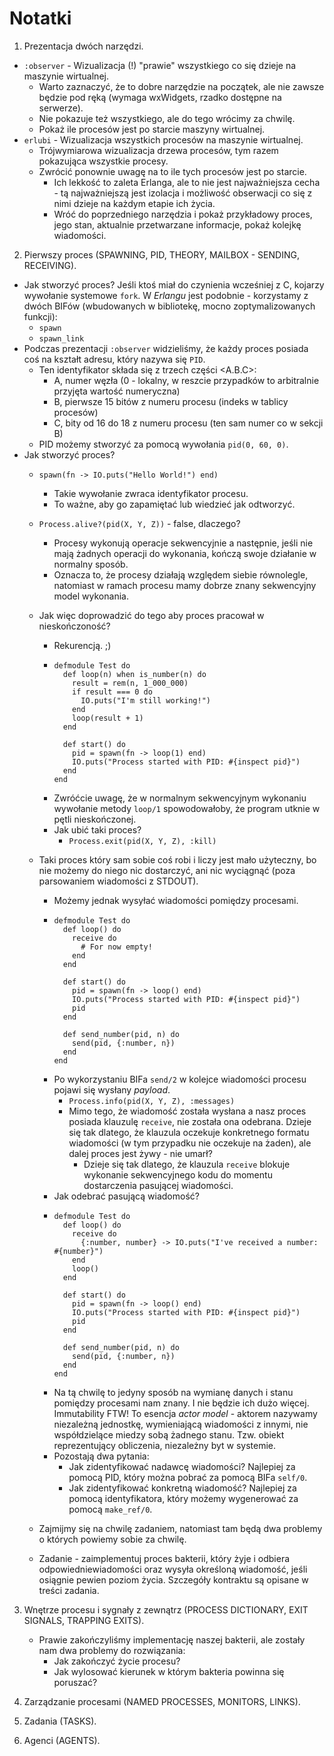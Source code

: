 # Notatki

1. Prezentacja dwóch narzędzi.
  - `:observer` - Wizualizacja (!) "prawie" wszystkiego co się dzieje na maszynie wirtualnej.
    - Warto zaznaczyć, że to dobre narzędzie na początek, ale nie zawsze będzie
      pod ręką (wymaga wxWidgets, rzadko dostępne na serwerze).
    - Nie pokazuje też wszystkiego, ale do tego wrócimy za chwilę.
    - Pokaż ile procesów jest po starcie maszyny wirtualnej.
  - `erlubi` - Wizualizacja wszystkich procesów na maszynie wirtualnej.
    - Trójwymiarowa wizualizacja drzewa procesów, tym razem pokazująca wszystkie procesy.
    - Zwrócić ponownie uwagę na to ile tych procesów jest po starcie.
      - Ich lekkość to zaleta Erlanga, ale to nie jest najważniejsza cecha - tą
        najważniejszą jest izolacja i możliwość obserwacji co się z nimi dzieje
        na każdym etapie ich życia.
      - Wróć do poprzedniego narzędzia i pokaż przykładowy proces, jego stan,
        aktualnie przetwarzane informacje, pokaż kolejkę wiadomości.

2. Pierwszy proces (SPAWNING, PID, THEORY, MAILBOX - SENDING, RECEIVING).
  - Jak stworzyć proces? Jeśli ktoś miał do czynienia wcześniej z C, kojarzy
    wywołanie systemowe `fork`. W *Erlangu* jest podobnie - korzystamy z dwóch
    BIFów (wbudowanych w bibliotekę, mocno zoptymalizowanych funkcji):
    - `spawn`
    - `spawn_link`
  - Podczas prezentacji `:observer` widzieliśmy, że każdy proces posiada coś na
    kształt adresu, który nazywa się `PID`.
    - Ten identyfikator składa się z trzech części <A.B.C>:
      - A, numer węzła (0 - lokalny, w reszcie przypadków to arbitralnie
        przyjęta wartość numeryczna)
      - B, pierwsze 15 bitów z numeru procesu (indeks w tablicy procesów)
      - C, bity od 16 do 18 z numeru procesu (ten sam numer co w sekcji B)
    - PID możemy stworzyć za pomocą wywołania `pid(0, 60, 0)`.
  - Jak stworzyć proces?
    - `spawn(fn -> IO.puts("Hello World!") end)`
      - Takie wywołanie zwraca identyfikator procesu.
      - To ważne, aby go zapamiętać lub wiedzieć jak odtworzyć.
    - `Process.alive?(pid(X, Y, Z))` - false, dlaczego?
      - Procesy wykonują operacje sekwencyjnie a następnie, jeśli nie mają
        żadnych operacji do wykonania, kończą swoje działanie w normalny sposób.
      - Oznacza to, że procesy działają względem siebie równolegle, natomiast w
        ramach procesu mamy dobrze znany sekwencyjny model wykonania.
    - Jak więc doprowadzić do tego aby proces pracował w nieskończoność?
      - Rekurencją. ;)
      - ```
        defmodule Test do
          def loop(n) when is_number(n) do
            result = rem(n, 1_000_000)
            if result === 0 do
              IO.puts("I'm still working!")
            end
            loop(result + 1)
          end

          def start() do
            pid = spawn(fn -> loop(1) end)
            IO.puts("Process started with PID: #{inspect pid}")
          end
        end
        ```
      - Zwróćcie uwagę, że w normalnym sekwencyjnym wykonaniu wywołanie metody
        `loop/1` spowodowałoby, że program utknie w pętli nieskończonej.
      - Jak ubić taki proces?
        - `Process.exit(pid(X, Y, Z), :kill)`
    - Taki proces który sam sobie coś robi i liczy jest mało użyteczny, bo nie
      możemy do niego nic dostarczyć, ani nic wyciągnąć (poza parsowaniem
      wiadomości z STDOUT).
      - Możemy jednak wysyłać wiadomości pomiędzy procesami.
      - ```
        defmodule Test do
          def loop() do
            receive do
              # For now empty!
            end
          end

          def start() do
            pid = spawn(fn -> loop() end)
            IO.puts("Process started with PID: #{inspect pid}")
            pid
          end

          def send_number(pid, n) do
            send(pid, {:number, n})
          end
        end
        ```
      - Po wykorzystaniu BIFa `send/2` w kolejce wiadomości procesu pojawi się
        wysłany *payload*.
        - `Process.info(pid(X, Y, Z), :messages)`
        - Mimo tego, że wiadomość została wysłana a nasz proces posiada klauzulę
          `receive`, nie została ona odebrana. Dzieje się tak dlatego, że
          klauzula oczekuje konkretnego formatu wiadomości (w tym przypadku nie
          oczekuje na żaden), ale dalej proces jest żywy - nie umarł?
          - Dzieje się tak dlatego, że klauzula `receive` blokuje wykonanie
            sekwencyjnego kodu do momentu dostarczenia pasującej wiadomości.
      - Jak odebrać pasującą wiadomość?
      - ```
        defmodule Test do
          def loop() do
            receive do
              {:number, number} -> IO.puts("I've received a number: #{number}")
            end
            loop()
          end

          def start() do
            pid = spawn(fn -> loop() end)
            IO.puts("Process started with PID: #{inspect pid}")
            pid
          end

          def send_number(pid, n) do
            send(pid, {:number, n})
          end
        end
        ```
      - Na tą chwilę to jedyny sposób na wymianę danych i stanu pomiędzy
        procesami nam znany. I nie będzie ich dużo więcej. Immutability FTW! To
        esencja *actor model* - aktorem nazywamy niezależną jednostkę,
        wymieniającą wiadomości z innymi, nie współdzielące miedzy sobą żadnego
        stanu. Tzw. obiekt reprezentujący obliczenia, niezależny byt w systemie.
      - Pozostają dwa pytania:
        - Jak zidentyfikować nadawcę wiadomości? Najlepiej za pomocą PID, który
          można pobrać za pomocą BIFa `self/0`.
        - Jak zidentyfikować konkretną wiadomość? Najlepiej za pomocą
          identyfikatora, który możemy wygenerować za pomocą `make_ref/0`.
    - Zajmijmy się na chwilę zadaniem, natomiast tam będą dwa problemy o których
      powiemy sobie za chwilę.

    - Zadanie - zaimplementuj proces bakterii, który żyje i odbiera
      odpowiedniewiadomości oraz wysyła określoną wiadomość, jeśli osiągnie
      pewien poziom życia. Szczegóły kontraktu są opisane w treści zadania.

3. Wnętrze procesu i sygnały z zewnątrz (PROCESS DICTIONARY, EXIT SIGNALS, TRAPPING EXITS).

    - Prawie zakończyliśmy implementację naszej bakterii, ale zostały nam dwa
      problemy do rozwiązania:
      - Jak zakończyć życie procesu?
      - Jak wylosować kierunek w którym bakteria powinna się poruszać?

4. Zarządzanie procesami (NAMED PROCESSES, MONITORS, LINKS).
5. Zadania (TASKS).
6. Agenci (AGENTS).
